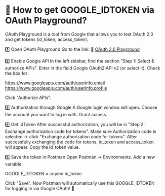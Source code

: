 # 🚀 How to get GOOGLE_IDTOKEN via OAuth Playground?

OAuth Playground is a tool from Google that allows you to test OAuth 2.0 and get tokens (id_token, access_token).

1️⃣ Open OAuth Playground
Go to the link:
🔗 [OAuth 2.0 Playground](https://developers.google.com/oauthplayground)

2️⃣ Enable Google API
In the left sidebar, find the section "Step 1: Select & authorize APIs".
Enter in the field Google OAuth2 API v2 (or select it).
Check the box for:

<https://www.googleapis.com/auth/userinfo.email>
<https://www.googleapis.com/auth/userinfo.profile>

Click "Authorize APIs".

3️⃣ Authorization through Google
A Google login window will open.
Choose the account you want to log in with.
Grant access.

4️⃣ Get idToken
After successful authorization, you will be in "Step 2: Exchange authorization code for tokens".
Make sure Authorization code is selected → click "Exchange authorization code for tokens".
After successfully exchanging the code for tokens, id_token and access_token will appear.
Copy the id_token value.

5️⃣ Save the token in Postman
Open Postman → Environments.
Add a new variable:

GOOGLE_IDTOKEN = copied id_token

Click "Save".
Now Postman will automatically use this GOOGLE_IDTOKEN for logging in via Google OAuth! 🚀

